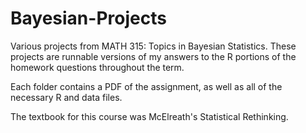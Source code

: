 # Bayesian-Projects

Various projects from MATH 315: Topics in Bayesian Statistics. These projects are runnable versions of my answers to the R portions of the homework questions throughout the term.

Each folder contains a PDF of the assignment, as well as all of the necessary R and data files.

The textbook for this course was McElreath's Statistical Rethinking.
